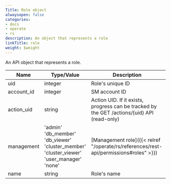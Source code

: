 ```yaml
---
Title: Role object
alwaysopen: false
categories:
- docs
- operate
- rs
description: An object that represents a role
linkTitle: role
weight: $weight
---
```


An API object that represents a role.

| Name | Type/Value | Description |
|------|------------|-------------|
| uid | integer | Role's unique ID |
| account_id | integer | SM account ID |
| action_uid | string | Action UID. If it exists, progress can be tracked by the GET /actions/{uid} API (read-only) |
| management | 'admin'<br />'db_member'<br />'db_viewer'<br />'cluster_member'<br />'cluster_viewer'<br />'user_manager'<br />'none' | [Management role]({{< relref "/operate/rs/references/rest-api/permissions#roles" >}}) |
| name | string | Role's name |
